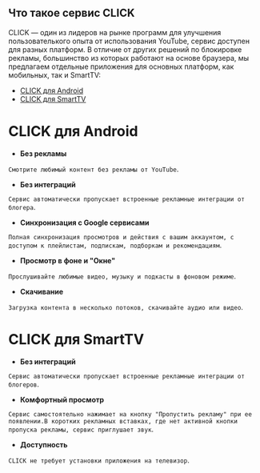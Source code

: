 ## Что такое сервис CLICK


СLICK — один из лидеров на рынке программ для улучшения пользователького опыта от использования YouTube, сервис доступен для разных платформ. В отличие от других решений по блокировке рекламы, большинство из которых работают на основе браузера, мы предлагаем отдельные приложения для основных платформ, как мобильных, так и SmartTV:

- [CLICK для Android](/overview_android.md)
- [CLICK для SmartTV](/overview_tv.md)

##

# CLICK для Android


- **Без рекламы**

`Смотрите любимый контент без рекламы от YouTube`.

- **Без интеграций**

`Сервис автоматически пропускает встроенные рекламные интеграции от блогера`.

- **Синхронизация c Google сервисами**

`Полная синхронизация просмотров и действия с вашим аккаунтом, с доступом к плейлистам, подпискам, подборкам и рекомендациям`.


- **Просмотр в фоне и "Окне"**

`Прослушивайте любимые видео, музыку и подкасты в фоновом режиме`.

- **Скачивание**

`Загрузка контента в несколько потоков, скачивайте аудио или видео`.


# CLICK для SmartTV

- **Без интеграций**

`Сервис автоматически пропускает встроенные рекламные интеграции от блогеров`.

- **Комфортный просмотр**

`Сервис самостоятельно нажимает на кнопку "Пропустить рекламу" при ее появлении.В коротких рекламных вставках, где нет активной кнопки пропуска рекламы, сервис приглушает звук`.

- **Доступность**

`CLICK не требует установки приложения на телевизор`.